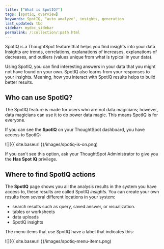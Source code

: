 ```yaml
---
title: ["What is SpotIQ?"]
tags: [spotiq, overview]
keywords: SpotIQ, "auto analyze", insights, generation
last_updated: tbd
sidebar: mydoc_sidebar
permalink: /:collection/:path.html
---
```

SpotIQ is a ThoughtSpot feature that helps you find insights into your data.
Insights are trends, correlations, explanations of increases, explanations of
decreases, and outliers (values unique from what is typical in your data).

Using SpotIQ, you can find interesting answers in your data that you might not
have found on your own. SpotIQ also learns from your responses to your insights.
Meaning, how you interact with SpotIQ results helps to build better results.

## Who can use SpotIQ?

The SpotIQ feature is made for users who are not data magicians; however,
data magicians can use it to do power data magic. This means SpotIQ is for everyone.

If you can see the **SpotIQ** on your ThoughtSpot dashboard, you have access
to SpotIQ:

![]({{ site.baseurl }}/images/spotiq-is-on.png)

If you can't see this option, ask your ThoughtSpot Administrator to give you the
**Has Spot IQ** privilege.

## Where to find SpotIQ actions

The **SpotIQ** page shows you all the analysis results in the system you
have access to, these results are called SpotIQ _insights_. You can create your
own results from several different locations in your system:

* search results such as query, saved answer, or visualization.
* tables or worksheets
* data uploads
* SpotIQ insights

The menu items that use SpotIQ have a label that indicates this:

![]({{ site.baseurl }}/images/spotiq-menu-items.png)

